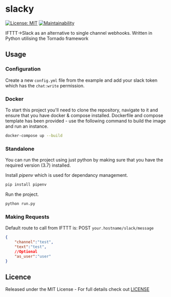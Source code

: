 # slacky

[![License: MIT](https://img.shields.io/badge/License-MIT-yellow.svg)](https://opensource.org/licenses/MIT)
[![Maintainability](https://api.codeclimate.com/v1/badges/76578ffcfd130b117eb9/maintainability)](https://codeclimate.com/github/mikeee/slacky/maintainability)

IFTTT->Slack as an alternative to single channel webhooks. Written in Python utilising the Tornado framework

## Usage

### Configuration

Create a new `config.yml` file from the example and add your slack token which has the `chat:write` permission.

### Docker

To start this project you'll need to clone the repository, navigate to it and ensure that you have docker & compose installed. Dockerfile and compose template has been provided - use the following command to build the image and run an instance.

```bash
docker-compose up --build
```

### Standalone

You can run the project using just python by making sure that you have the required version (3.7) installed.

Install *pipenv* which is used for dependancy management.

```bash
pip install pipenv
```

Run the project.

```bash
python run.py
```

### Making Requests

Default route to call from IFTTT is: POST `your.hostname/slack/message`

```json
{
    "channel":"test",
    "text":"test",
    //Optional
    "as_user":"user"
}
```

## Licence

Released under the MIT License - For full details check out [LICENSE](https://github.com/mikeee/slacky/blob/master/LICENSE)